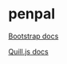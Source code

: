 # penpal

[Bootstrap docs](https://getbootstrap.com/docs/5.3/getting-started/introduction/)

[Quill.js docs](https://quilljs.com/)
